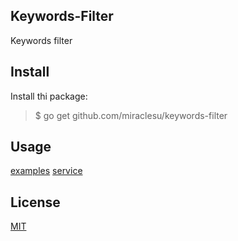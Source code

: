## Keywords-Filter

Keywords filter

## Install

Install thi package:

> $ go get github.com/miraclesu/keywords-filter

## Usage

[examples](examples)
[service](serve)

## License

[MIT](LICENSE)
